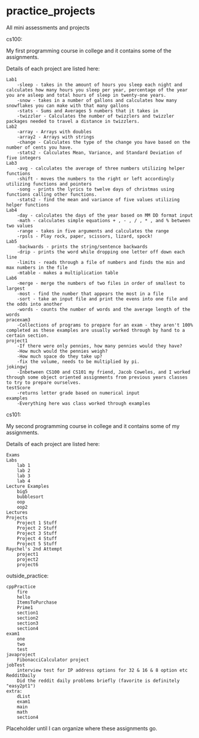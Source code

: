# practice_projects
All mini assessments and projects

cs100:

My first programming course in college and it contains some of the assignments.

Details of each project are listed here:
    
    Lab1 
        -sleep - takes in the amount of hours you sleep each night and calculates how many hours you sleep per year, percentage of the year you are asleep and total hours of sleep in twenty-one years.
        -snow - takes in a number of gallons and calculates how many snowflakes you can make with that many gallons
        -stats - Sums and Averages 5 numbers that it takes in
        -twizzler - Calculates the number of twizzlers and twizzler packages needed to travel a distance in twizzlers.
    Lab2
        -array - Arrays with doubles
        -array2 - Arrays with strings
        -change - Calculates the type of the change you have based on the number of cents you have.
        -stats2 - Calculates Mean, Variance, and Standard Deviation of five integers
    Lab3
        -avg - calculates the average of three numbers utilizing helper functions
        -shift - moves the numbers to the right or left accordingly utilizing functions and pointers
        -song - prints the lyrics to twelve days of christmas using functions calling other functions.
        -stats2 - find the mean and variance of five values utilizing helper functions
    Lab4
        -day - calculates the days of the year based on MM DD format input
        -math - calculates simple equations + , - , / , * , and % between two values
        -range - takes in five arguments and calculates the range
        -rpsls - Play rock, paper, scissors, lizard, spock!
    Lab5
        -backwards - prints the string/sentence backwards
        -drip - prints the word while dropping one letter off down each line
        -limits - reads through a file of numbers and finds the min and max numbers in the file
        -mtable - makes a multiplication table
    Lab6
        -merge - merge the numbers of two files in order of smallest to largest
        -most - find the number that appears the most in a file
        -sort - take an input file and print the evens into one file and the odds into another
        -words - counts the number of words and the average length of the words
    pracexam3
        -Collections of programs to prepare for an exam - they aren't 100% completed as these examples are usually worked through by hand to a certain section.
    project1
        -If there were only pennies, how many pennies would they have?
        -How much would the pennies weigh?
        -How much space do they take up?
        -fix the volume, needs to be multiplied by pi.
    jokingwj
        -Inbetween CS100 and CS101 my friend, Jacob Coweles, and I worked through some object oriented assignments from previous years classes to try to prepare ourselves.
    testScore
        -returns letter grade based on numerical input
    examples
        -Everything here was class worked through examples

cs101:

My second programming course in college and it contains some of my assignments.

Details of each project are listed here:

    Exams
    Labs
        lab 1
        lab 2
        lab 3
        lab 4
    Lecture Examples
        big5
        bubblesort
        oop
        oop2
    Lectures
    Projects
        Project 1 Stuff
        Project 2 Stuff
        Project 3 Stuff
        Project 4 Stuff
        Project 5 Stuff
    Raychel's 2nd Attempt
        project1
        project2
        project6
    

outside_practice:

    cppPractice
        fire
        hello
        ItemsToPurchase
        Prime1
        section1
        section2
        section3
        section4
    exam1
        one
        two
        test
    javaproject
        FibonacciCalculator project
    jobTest
        interview test for IP address options for 32 & 16 & 8 option etc
    RedditDaily
        Did the reddit daily problems briefly (favorite is definitely "easy2pt1")
    extra:
        dList
        exam1
        main
        math
        section4

Placeholder until I can organize where these assignments go.
